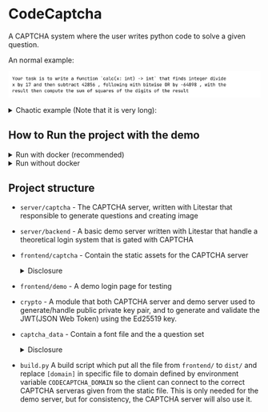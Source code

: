 # CodeCaptcha
A CAPTCHA system where the user writes python code to solve a given question.

An normal example:

![Example question](docs-assets/16768e08d0bf01f942995f0077ef5e6718aba3298c7b609dd98cf3825fa0db0a.png)

<details>
<summary>Chaotic example (Note that it is very long):</summary>

This question has 100 steps and AI has failed to solve this :)

![Example question](docs-assets/de19ebabd51028f36f7ee03dbe4365b54726181300998b3bf1fd3954a17966e1.png)

</details>

## How to Run the project with the demo
<details>
<summary>Run with docker (recommended)</summary>

Prerequisite: Have [docker](https://docs.docker.com/engine/install/) installed with `docker compose`
    
### Step 1: Setup `.env`

- `CODECAPTCHA_DOMAIN` to `http://127.0.0.1:9201` 
    - It can be changed depending on the configuration in `docker-compose.yml`. This environment variable is the domain in which the **client** accesses the CAPTCHA server
- `CODECAPTCHA_DOMAIN_INTERNAL` to `http://captcha:8001`
    - If the CAPTCHA endpoint is from `CODECAPTCHA_DOMAIN` it can be accessible inside the docker container (such as a publicly accessible domain), then this environment variable is not needed

Other configuration can be changed, according to the documentation in `.env.example`. The default value should work for them

### Step 2: Run the project
```bash
docker compose up -d --build
```
The [demo site](http://127.0.0.1:9200) and the [captcha site](http://127.0.0.1:9201) can be accessed from http://127.0.0.1:9200 and http://127.0.0.1:9201 respectively
</details>
<details>
<summary>Run without docker</summary>

Prerequisites: Have [uv](https://docs.astral.sh/uv/getting-started/installation/) and `python3.12` installed
    
### Step 1: Setup `.venv`
```bash
uv sync
```
    
### Step 2: Setup `.env`
By default, the project can be ran without creating or setting up `.env`, however, you might want to change some configurations. Check `.env.example` for information to configurate `.env`.

Note: If you changed the `.env` file, or any other files in `frontend/`, you must setup the project up from the next step again.
### Step 3: Run the build script
```bash
uv run build.py
```
This configures the frontend code to create a set of files in `dist/` which link the demo assets to the CAPTCHA server endpoint defined in `CODECAPTCHA_DOMAIN`

### Step 4: Run the project
Run in 2 seperate terminals
```bash
# This must be ran first
uv run litestar --app server.captcha.main:app run --port 8001 --reload
# Run the following about 5 to 10 seconds later in the other terminal
uv run litestar --app server.backend.main:app run --port 8000 --reload
```
`--host 0.0.0.0` can be added on either command if it need to be accessible from other IP

The [demo site](http://127.0.0.1:8000) and the [captcha site](http://127.0.0.1:8001) can be accessed from http://127.0.0.1:8000 and http://127.0.0.1:8001 respectively
</details>

## Project structure

- `server/captcha` - The CAPTCHA server, written with Litestar that responsible to generate questions and creating image
- `server/backend` - A basic demo server written with Litestar that handle a theoretical login system that is gated with CAPTCHA
- `frontend/captcha` - Contain the static assets for the CAPTCHA server
  <details>
    <summary>Disclosure</summary>
    
    `frontend/captcha/parse.py` is a patch for micropython as it didn't bundle the `urllib.parse` stdlib. The file contains `urllib.parse` and `ipaddress` standard library from cpython and patch for some other feature isn't available in micropython such as `str.isascii`

  </details>
- `frontend/demo` - A demo login page for testing
- `crypto` - A module that both CAPTCHA server and demo server used to generate/handle public private key pair, and to generate and validate the JWT(JSON Web Token) using the Ed25519 key.
- `captcha_data` - Contain a font file and the a question set
  <details>
    <summary>Disclosure</summary>
    
    - `captcha_data/JetBrainsMono-Regular.ttf` is a font created by JetBrains, and licensed by SIL Open Font License, Version 1.1(OFL). The license text is inclued in `captcha_data/OFL.txt` as required by the license. The font is included for the purpose to run the project with minimal setup, and other font can be used. The OFL license is compatible with MIT license according to [FOSSA](https://fossa.com/blog/open-source-licenses-101-sil-open-font-license-ofl/)
    - `captcha_data/question_set.json` is created with a combination of manual effort and AI generation. Approximately 2 million
questions is generated with only 1 exceed the execution timeout of 0.5s during testing when calculating a prime number, which likely originate from saturated resource usage from other task running on the test device. Howeverm some question description might not match the checking criteria(with 1 known case found after the deadline)

  </details>
- `build.py` A build script which put all the file from `frontend/` to `dist/` and replace `[domain]` in specific file to domain defined by environment variable `CODECAPTCHA_DOMAIN` so the client can connect to the correct CAPTCHA serveras given from the static file. This is only needed for the demo server, but for consistency, the CAPTCHA server will also use it.

